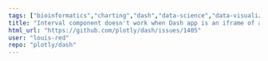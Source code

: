 ```yaml
---
tags: ["bioinformatics","charting","dash","data-science","data-visualization","finance","flask","gui-framework","julia","jupyter","modeling","plotly","plotly-dash","productivity","python","r","react","rstats","technical-computing","web-app"]
title: "Interval component doesn't work when Dash app is an iframe of a Flask app"
html_url: "https://github.com/plotly/dash/issues/1405"
user: "louis-red"
repo: "plotly/dash"
---
```


